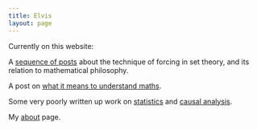 ```yaml
---
title: Elvis
layout: page
---
```


Currently on this website:

A [sequence of posts](https://hilbert-spaess.github.io/forcing.html) about the technique of forcing in set theory, and its relation to mathematical philosophy.

A post on [what it means to understand maths](https://hilbert-spaess.github.io/2020/03/20/understanding-maths.html).

Some very poorly written up work on [statistics](https://hilbert-spaess.github.io/2020/03/19/STATS-survival-curves.html) and [causal analysis](https://hilbert-spaess.github.io/2020/03/23/stats-Causality-from-correlation-Pearl's-approach.html).

My [about](https://hilbert-spaess.github.io/about.html) page.
